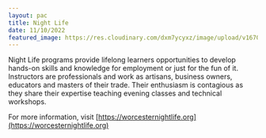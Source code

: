 ```yaml
---
layout: pac
title: Night Life
date: 11/10/2022
featured_image: https://res.cloudinary.com/dxm7ycyxz/image/upload/v1670346666/2022/01/time-5193038_1920_jaml9z.jpg
---
```

Night Life programs provide lifelong learners opportunities to develop hands-on skills and knowledge for employment or just for the fun of it. Instructors are professionals and work as artisans, business owners, educators and masters of their trade. Their enthusiasm is contagious as they share their expertise teaching evening classes and technical workshops.

For more information, visit [https://worcesternightlife.org](https://worcesternightlife.org)